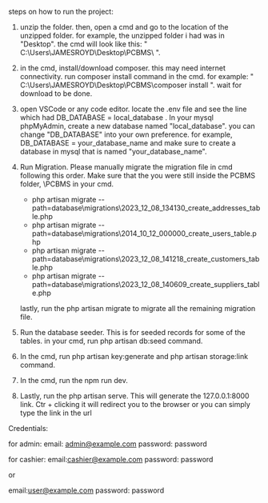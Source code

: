 
steps on how to run the project:

1. unzip the folder. then, open a cmd and go to the location of the unzipped folder. for example, the unzipped folder i had was in "Desktop". 
   the cmd will look like this: " C:\Users\JAMESROYD\Desktop\PCBMS\ ".

2. in the cmd, install/download composer. this may need internet connectivity. run composer install command in the cmd. for example: " C:\Users\JAMESROYD\Desktop\PCBMS\composer install ". wait for download to be done.

3. open VSCode or any code editor. locate the .env file and see the line which had DB_DATABASE = local_database . In your mysql phpMyAdmin, create a new database named "local_database". you can change "DB_DATABASE" into your own preference. for example, DB_DATABASE = your_database_name and make sure to create a database in mysql that is named "your_database_name".

4. Run Migration. Please manually migrate the migration file in cmd following this order. Make sure that the you were still inside the PCBMS folder, \PCBMS in your cmd.
	- php artisan migrate --path=database\migrations\2023_12_08_134130_create_addresses_table.php 
	- php artisan migrate --path=database\migrations\2014_10_12_000000_create_users_table.php
	- php artisan migrate --path=database\migrations\2023_12_08_141218_create_customers_table.php
	- php artisan migrate --path=database\migrations\2023_12_08_140609_create_suppliers_table.php

	lastly, run the php artisan migrate to migrate all the remaining migration file.

5. Run the database seeder. This is for seeded records for some of the tables. in your cmd, run php artisan db:seed command.
6. In the cmd, run php artisan key:generate and php artisan storage:link command.
7. In the cmd, run the npm run dev.
8. Lastly, run the php artisan serve. This will generate the 127.0.0.1:8000 link. Ctr + clicking it will redirect you to the browser or you can simply type the link in the url

Credentials:

for admin:
email: admin@example.com
password: password

for cashier:
email:cashier@example.com
password: password

or 

email:user@example.com
password: password